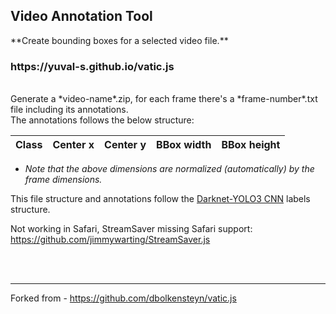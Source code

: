 <h2>Video Annotation Tool</h2>
**Create bounding boxes for a selected video file.**

<h3>https://yuval-s.github.io/vatic.js</h3>
<br>
Generate a *video-name*.zip, for each frame there's a *frame-number*.txt file including its annotations.
<br>
The annotations follows the below structure:

| Class | Center x | Center y | BBox width | BBox height |
| ----- | -------- | -------- | ---------- | ----------- |
* *Note that the above dimensions are normalized (automatically) by the frame dimensions.*

This file structure and annotations follow the [Darknet-YOLO3 CNN](https://pjreddie.com/darknet/) labels structure.

Not working in Safari, StreamSaver missing Safari support: https://github.com/jimmywarting/StreamSaver.js

<br><br>


---
Forked from - https://github.com/dbolkensteyn/vatic.js
